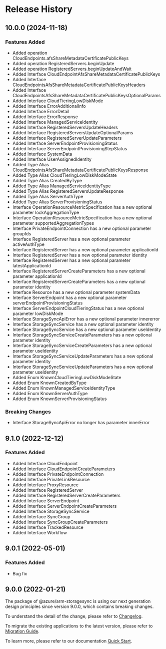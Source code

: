 # Release History
    
## 10.0.0 (2024-11-18)
    
### Features Added

  - Added operation CloudEndpoints.afsShareMetadataCertificatePublicKeys
  - Added operation RegisteredServers.beginUpdate
  - Added operation RegisteredServers.beginUpdateAndWait
  - Added Interface CloudEndpointAfsShareMetadataCertificatePublicKeys
  - Added Interface CloudEndpointsAfsShareMetadataCertificatePublicKeysHeaders
  - Added Interface CloudEndpointsAfsShareMetadataCertificatePublicKeysOptionalParams
  - Added Interface CloudTieringLowDiskMode
  - Added Interface ErrorAdditionalInfo
  - Added Interface ErrorDetail
  - Added Interface ErrorResponse
  - Added Interface ManagedServiceIdentity
  - Added Interface RegisteredServersUpdateHeaders
  - Added Interface RegisteredServersUpdateOptionalParams
  - Added Interface RegisteredServerUpdateParameters
  - Added Interface ServerEndpointProvisioningStatus
  - Added Interface ServerEndpointProvisioningStepStatus
  - Added Interface SystemData
  - Added Interface UserAssignedIdentity
  - Added Type Alias CloudEndpointsAfsShareMetadataCertificatePublicKeysResponse
  - Added Type Alias CloudTieringLowDiskModeState
  - Added Type Alias CreatedByType
  - Added Type Alias ManagedServiceIdentityType
  - Added Type Alias RegisteredServersUpdateResponse
  - Added Type Alias ServerAuthType
  - Added Type Alias ServerProvisioningStatus
  - Interface OperationResourceMetricSpecification has a new optional parameter lockAggregationType
  - Interface OperationResourceMetricSpecification has a new optional parameter supportedAggregationTypes
  - Interface PrivateEndpointConnection has a new optional parameter groupIds
  - Interface RegisteredServer has a new optional parameter activeAuthType
  - Interface RegisteredServer has a new optional parameter applicationId
  - Interface RegisteredServer has a new optional parameter identity
  - Interface RegisteredServer has a new optional parameter latestApplicationId
  - Interface RegisteredServerCreateParameters has a new optional parameter applicationId
  - Interface RegisteredServerCreateParameters has a new optional parameter identity
  - Interface Resource has a new optional parameter systemData
  - Interface ServerEndpoint has a new optional parameter serverEndpointProvisioningStatus
  - Interface ServerEndpointCloudTieringStatus has a new optional parameter lowDiskMode
  - Interface StorageSyncApiError has a new optional parameter innererror
  - Interface StorageSyncService has a new optional parameter identity
  - Interface StorageSyncService has a new optional parameter useIdentity
  - Interface StorageSyncServiceCreateParameters has a new optional parameter identity
  - Interface StorageSyncServiceCreateParameters has a new optional parameter useIdentity
  - Interface StorageSyncServiceUpdateParameters has a new optional parameter identity
  - Interface StorageSyncServiceUpdateParameters has a new optional parameter useIdentity
  - Added Enum KnownCloudTieringLowDiskModeState
  - Added Enum KnownCreatedByType
  - Added Enum KnownManagedServiceIdentityType
  - Added Enum KnownServerAuthType
  - Added Enum KnownServerProvisioningStatus

### Breaking Changes

  - Interface StorageSyncApiError no longer has parameter innerError
    
    
## 9.1.0 (2022-12-12)
    
### Features Added

  - Added Interface CloudEndpoint
  - Added Interface CloudEndpointCreateParameters
  - Added Interface PrivateEndpointConnection
  - Added Interface PrivateLinkResource
  - Added Interface ProxyResource
  - Added Interface RegisteredServer
  - Added Interface RegisteredServerCreateParameters
  - Added Interface ServerEndpoint
  - Added Interface ServerEndpointCreateParameters
  - Added Interface StorageSyncService
  - Added Interface SyncGroup
  - Added Interface SyncGroupCreateParameters
  - Added Interface TrackedResource
  - Added Interface Workflow
    
## 9.0.1 (2022-05-01)

### Features Added

  - Bug fix
    
## 9.0.0 (2022-01-21)

The package of @azure/arm-storagesync is using our next generation design principles since version 9.0.0, which contains breaking changes.

To understand the detail of the change, please refer to [Changelog](https://aka.ms/js-track2-changelog).

To migrate the existing applications to the latest version, please refer to [Migration Guide](https://aka.ms/js-track2-migration-guide).

To learn more, please refer to our documentation [Quick Start](https://aka.ms/azsdk/js/mgmt/quickstart).
